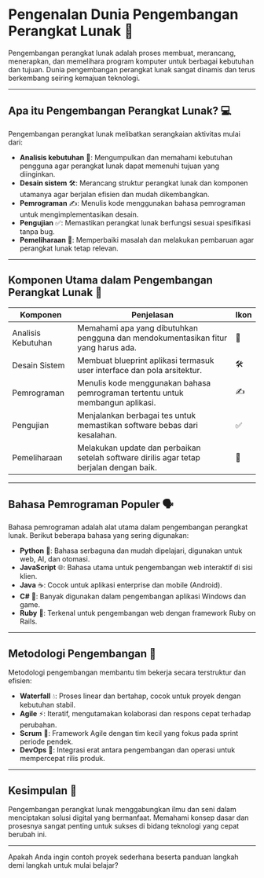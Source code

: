 # Pengenalan Dunia Pengembangan Perangkat Lunak 🚀

Pengembangan perangkat lunak adalah proses membuat, merancang, menerapkan, dan memelihara program komputer untuk berbagai kebutuhan dan tujuan. Dunia pengembangan perangkat lunak sangat dinamis dan terus berkembang seiring kemajuan teknologi.

---

## Apa itu Pengembangan Perangkat Lunak? 💻

Pengembangan perangkat lunak melibatkan serangkaian aktivitas mulai dari:

- **Analisis kebutuhan** 🧐: Mengumpulkan dan memahami kebutuhan pengguna agar perangkat lunak dapat memenuhi tujuan yang diinginkan.
- **Desain sistem** 🛠️: Merancang struktur perangkat lunak dan komponen utamanya agar berjalan efisien dan mudah dikembangkan.
- **Pemrograman** ✍️: Menulis kode menggunakan bahasa pemrograman untuk mengimplementasikan desain.
- **Pengujian** ✅: Memastikan perangkat lunak berfungsi sesuai spesifikasi tanpa bug.
- **Pemeliharaan** 🔧: Memperbaiki masalah dan melakukan pembaruan agar perangkat lunak tetap relevan.

---

## Komponen Utama dalam Pengembangan Perangkat Lunak 🧩

| Komponen          | Penjelasan                                                                                               | Ikon   |
|-------------------|--------------------------------------------------------------------------------------------------------|--------|
| Analisis Kebutuhan| Memahami apa yang dibutuhkan pengguna dan mendokumentasikan fitur yang harus ada.                       | 🧐     |
| Desain Sistem     | Membuat blueprint aplikasi termasuk user interface dan pola arsitektur.                                | 🛠️    |
| Pemrograman       | Menulis kode menggunakan bahasa pemrograman tertentu untuk membangun aplikasi.                          | ✍️     |
| Pengujian         | Menjalankan berbagai tes untuk memastikan software bebas dari kesalahan.                               | ✅     |
| Pemeliharaan      | Melakukan update dan perbaikan setelah software dirilis agar tetap berjalan dengan baik.                | 🔧     |

---

## Bahasa Pemrograman Populer 🗣️

Bahasa pemrograman adalah alat utama dalam pengembangan perangkat lunak. Berikut beberapa bahasa yang sering digunakan:

- **Python** 🐍: Bahasa serbaguna dan mudah dipelajari, digunakan untuk web, AI, dan otomasi.
- **JavaScript** 🌐: Bahasa utama untuk pengembangan web interaktif di sisi klien.
- **Java** ☕: Cocok untuk aplikasi enterprise dan mobile (Android).
- **C#** 🎯: Banyak digunakan dalam pengembangan aplikasi Windows dan game.
- **Ruby** 💎: Terkenal untuk pengembangan web dengan framework Ruby on Rails.

---

## Metodologi Pengembangan 🧭

Metodologi pengembangan membantu tim bekerja secara terstruktur dan efisien:

- **Waterfall** 💧: Proses linear dan bertahap, cocok untuk proyek dengan kebutuhan stabil.
- **Agile** ⚡: Iteratif, mengutamakan kolaborasi dan respons cepat terhadap perubahan.
- **Scrum** 🏉: Framework Agile dengan tim kecil yang fokus pada sprint periode pendek.
- **DevOps** 🔄: Integrasi erat antara pengembangan dan operasi untuk mempercepat rilis produk.

---

## Kesimpulan 📌

Pengembangan perangkat lunak menggabungkan ilmu dan seni dalam menciptakan solusi digital yang bermanfaat. Memahami konsep dasar dan prosesnya sangat penting untuk sukses di bidang teknologi yang cepat berubah ini.

---

Apakah Anda ingin contoh proyek sederhana beserta panduan langkah demi langkah untuk mulai belajar?  
